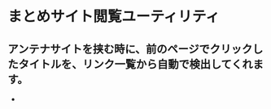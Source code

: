 # まとめサイト閲覧ユーティリティ

## アンテナサイトを挟む時に、前のページでクリックしたタイトルを、リンク一覧から自動で検出してくれます。

- <title>タグに前のリンクタイトル名が残っている場合に限ります。

## ページの画像一覧を新しいタブにサムネイル表示してくれます。

- 2chのリダイレクト用ページも回避してくれます
- .jpgのリンク先がHTMLでも大丈夫です

## TODO

- 見た目が簡素なのでもうちょっとキレイでもいいかも
- 非同期で画像リンクの実際の中身を評価するので、表示順はページでの出現順と一致しません
- 画像ボタンはリクエストがbot的になるので、たまにGoogleに疑われてしまいます
- あんまりプロトタイプとか理解していません
- コードは汚いです
- もうちょっと構成管理とかカッコイイといいな
 - bower, grunt, altjsとか使う感じ？